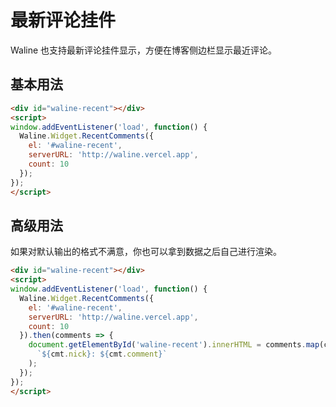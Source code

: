 # 最新评论挂件

Waline 也支持最新评论挂件显示，方便在博客侧边栏显示最近评论。

## 基本用法

```html
<div id="waline-recent"></div>
<script>
window.addEventListener('load', function() {
  Waline.Widget.RecentComments({
    el: '#waline-recent',
    serverURL: 'http://waline.vercel.app',
    count: 10
  });
});
</script>
```

## 高级用法

如果对默认输出的格式不满意，你也可以拿到数据之后自己进行渲染。

```html
<div id="waline-recent"></div>
<script>
window.addEventListener('load', function() {
  Waline.Widget.RecentComments({
    el: '#waline-recent',
    serverURL: 'http://waline.vercel.app',
    count: 10
  }).then(comments => {
    document.getElementById('waline-recent').innerHTML = comments.map(cmt => 
      `${cmt.nick}: ${cmt.comment}`
    );
  });
});
</script>
```
